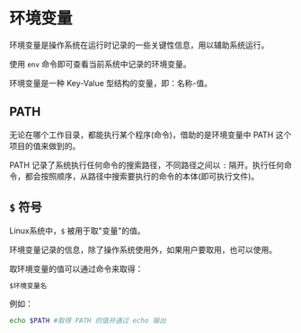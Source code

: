 # 环境变量

环境变量是操作系统在运行时记录的一些关键性信息，用以辅助系统运行。

使用 `env` 命令即可查看当前系统中记录的环境变量。

环境变量是一种 Key-Value 型结构的变量，即：名称-值。

## PATH

无论在哪个工作目录，都能执行某个程序(命令)，借助的是环境变量中 PATH 这个项目的值来做到的。

PATH 记录了系统执行任何命令的搜索路径，不同路径之间以 `:` 隔开。执行任何命令，都会按照顺序，从路径中搜索要执行的命令的本体(即可执行文件)。

## `$` 符号

Linux系统中，`$` 被用于取"变量"的值。

环境变量记录的信息，除了操作系统使用外，如果用户要取用，也可以使用。

取环境变量的值可以通过命令来取得：

```bash
$环境变量名
```

例如：

```bash
echo $PATH #取得 PATH 的值并通过 echo 输出
```
